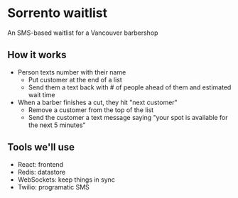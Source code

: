 # Sorrento waitlist

An SMS-based waitlist for a Vancouver barbershop

## How it works

- Person texts number with their name
  - Put customer at the end of a list
  - Send them a text back with # of people ahead of them and estimated wait time
- When a barber finishes a cut, they hit "next customer"
  - Remove a customer from the top of the list
  - Send the customer a text message saying "your spot is available for the next 5 minutes"

## Tools we'll use

- React: frontend
- Redis: datastore
- WebSockets: keep things in sync
- Twilio: programatic SMS
